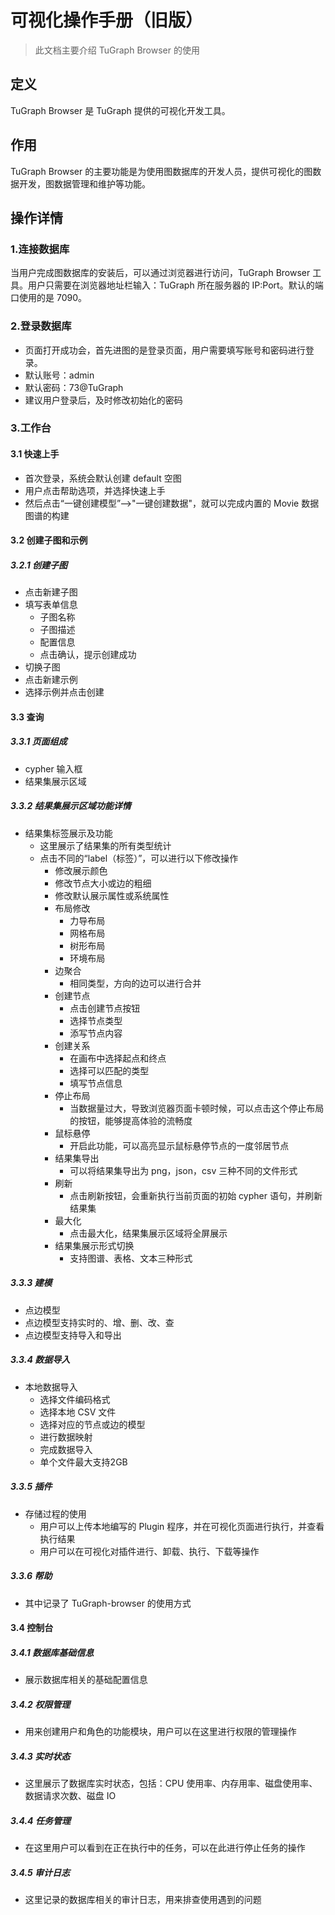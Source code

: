 # 可视化操作手册（旧版）

> 此文档主要介绍 TuGraph Browser 的使用

## 定义

TuGraph Browser 是 TuGraph 提供的可视化开发工具。

## 作用

TuGraph Browser 的主要功能是为使用图数据库的开发人员，提供可视化的图数据开发，图数据管理和维护等功能。

## 操作详情

### 1.连接数据库

当用户完成图数据库的安装后，可以通过浏览器进行访问，TuGraph Browser 工具。用户只需要在浏览器地址栏输入：TuGraph 所在服务器的 IP:Port。默认的端口使用的是 7090。

### 2.登录数据库

- 页面打开成功会，首先进图的是登录页面，用户需要填写账号和密码进行登录。
- 默认账号：admin
- 默认密码：73@TuGraph
- 建议用户登录后，及时修改初始化的密码

### 3.工作台

#### 3.1 快速上手

- 首次登录，系统会默认创建 default 空图
- 用户点击帮助选项，并选择快速上手
- 然后点击“一键创建模型”——>"一键创建数据"，就可以完成内置的 Movie 数据图谱的构建

#### 3.2 创建子图和示例

##### 3.2.1 创建子图

- 点击新建子图
- 填写表单信息
  - 子图名称
  - 子图描述
  - 配置信息
  - 点击确认，提示创建成功
- 切换子图
- 点击新建示例
- 选择示例并点击创建

#### 3.3 查询

##### 3.3.1 页面组成

- cypher 输入框
- 结果集展示区域

##### 3.3.2 结果集展示区域功能详情

- 结果集标签展示及功能
  - 这里展示了结果集的所有类型统计
  - 点击不同的“label（标签）”，可以进行以下修改操作
    - 修改展示颜色
    - 修改节点大小或边的粗细
    - 修改默认展示属性或系统属性
    - 布局修改
      - 力导布局
      - 网格布局
      - 树形布局
      - 环境布局
    - 边聚合
      - 相同类型，方向的边可以进行合并
    - 创建节点
      - 点击创建节点按钮
      - 选择节点类型
      - 添写节点内容
    - 创建关系
      - 在画布中选择起点和终点
      - 选择可以匹配的类型
      - 填写节点信息
    - 停止布局
      - 当数据量过大，导致浏览器页面卡顿时候，可以点击这个停止布局的按钮，能够提高体验的流畅度
    - 鼠标悬停
      - 开启此功能，可以高亮显示鼠标悬停节点的一度邻居节点
    - 结果集导出
      - 可以将结果集导出为 png，json，csv 三种不同的文件形式
    - 刷新
      - 点击刷新按钮，会重新执行当前页面的初始 cypher 语句，并刷新结果集
    - 最大化
      - 点击最大化，结果集展示区域将全屏展示
    - 结果集展示形式切换
      - 支持图谱、表格、文本三种形式

##### 3.3.3 建模

- 点边模型
- 点边模型支持实时的、增、删、改、查
- 点边模型支持导入和导出

##### 3.3.4 数据导入

- 本地数据导入
  - 选择文件编码格式
  - 选择本地 CSV 文件
  - 选择对应的节点或边的模型
  - 进行数据映射
  - 完成数据导入
  - 单个文件最大支持2GB

##### 3.3.5 插件

- 存储过程的使用
  - 用户可以上传本地编写的 Plugin 程序，并在可视化页面进行执行，并查看执行结果
  - 用户可以在可视化对插件进行、卸载、执行、下载等操作

##### 3.3.6 帮助

- 其中记录了 TuGraph-browser 的使用方式

#### 3.4 控制台

##### 3.4.1 数据库基础信息

- 展示数据库相关的基础配置信息

##### 3.4.2 权限管理

- 用来创建用户和角色的功能模块，用户可以在这里进行权限的管理操作

##### 3.4.3 实时状态

- 这里展示了数据库实时状态，包括：CPU 使用率、内存用率、磁盘使用率、数据请求次数、磁盘 IO

##### 3.4.4 任务管理

- 在这里用户可以看到在正在执行中的任务，可以在此进行停止任务的操作

##### 3.4.5 审计日志

- 这里记录的数据库相关的审计日志，用来排查使用遇到的问题
